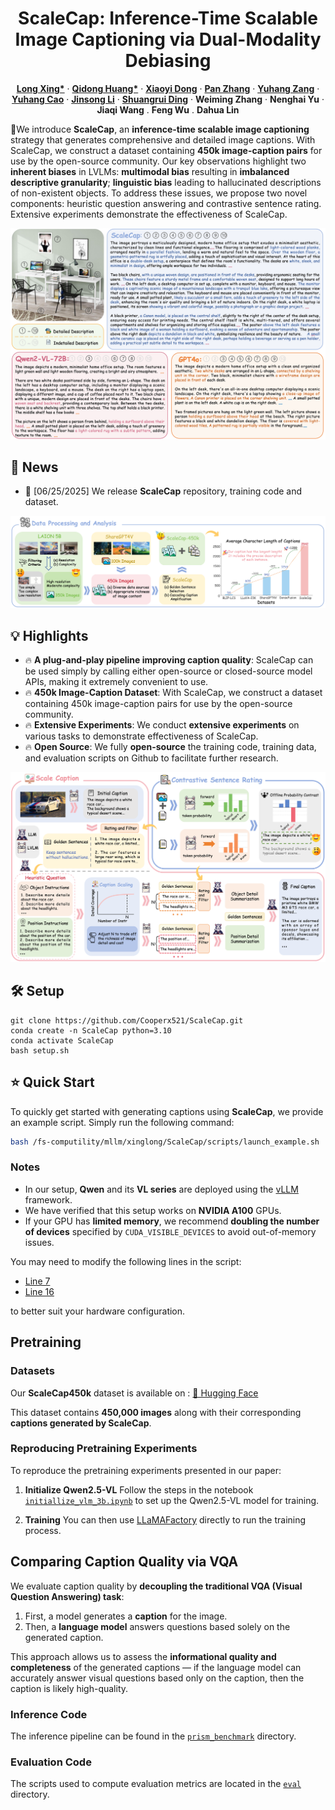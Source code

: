 <p align="center">
<!--   <h1 align="center"><img src="assets/logo.png" width="256"></h1> -->
  <h1 align="center">ScaleCap: Inference-Time Scalable Image Captioning
via Dual-Modality Debiasing</h1>
    <p align="center">
    <a href="https://github.com/Cooperx521"><strong>Long Xing*</strong></a>
    ·
    <a href="https://github.com/shikiw"><strong>Qidong Huang*</strong></a>
    ·
    <a href="https://lightdxy.github.io/"><strong>Xiaoyi Dong</strong></a>
    ·
    <a href="https://panzhang0212.github.io/"><strong>Pan Zhang</strong></a>
    ·
    <a href="https://yuhangzang.github.io/"><strong>Yuhang Zang</strong></a>
    ·
    <a href="https://scholar.google.com/citations?user=sJkqsqkAAAAJ"><strong>Yuhang Cao</strong></a>
    ·
    <a href="https://li-jinsong.github.io/"><strong>Jinsong Li</strong></a>
    ·
    <a href="https://mark12ding.github.io/"><strong>Shuangrui Ding</strong></a>
    ·
    <strong>Weiming Zhang</strong>
    ·
    <strong>Nenghai Yu</strong>
    ·
    <strong>Jiaqi Wang</strong>
    .
    <strong>Feng Wu</strong>
    .
    <strong>Dahua Lin</strong>
  </p>
  <!-- 📖<a href="https://arxiv.org/abs/2503.01785">Paper</a> |
  🤗<a href="https://huggingface.co/collections/laolao77/virft-datasets-67bc271b6f2833eccc0651df">Datasets</a> | 🤗<a href="https://huggingface.co/papers/2503.01785">Daily Paper</a></h3> -->
<div align="center"></div>
<p align="center">
  <p>
🌈We introduce <strong>ScaleCap</strong>, an <strong>inference-time scalable image captioning</strong> strategy that generates comprehensive and detailed image captions. With ScaleCap, we construct a dataset containing <strong>450k image-caption pairs</strong> for use by the open-source community. Our key observations highlight two <strong>inherent biases</strong> in LVLMs: <strong>multimodal bias</strong> resulting in <strong>imbalanced descriptive granularity</strong>; <strong>linguistic bias</strong> leading to hallucinated descriptions of non-existent objects. To address these issues, we propose two novel components: heuristic question answering and contrastive sentence rating. Extensive experiments demonstrate the effectiveness of ScaleCap.

  </p>

<a href="">
  <img src="assets/teaser.png" alt="Logo" >
</a>



## 📢 News
- 🚀 [06/25/2025] We release **ScaleCap** repository, training code and dataset.

<a href="">
  <img src="assets/data.png" alt="Logo" >
</a>

## 💡 Highlights
- 🔥 **A plug-and-play pipeline improving caption quality**: ScaleCap can be used simply by calling either open-source or closed-source model APIs, making it extremely convenient to use.
- 🔥 **450k Image-Caption Dataset**: With ScaleCap, we construct a dataset containing 450k image-caption pairs for use by the open-source community.
- 🔥 **Extensive Experiments**: We conduct **extensive experiments** on various tasks to demonstrate effectiveness of ScaleCap.
- 🔥 **Open Source**: We fully **open-source** the training code, training data, and evaluation scripts on Github to facilitate further research.

<a href="">
  <img src="assets/pipeline.png" alt="Logo" >
</a>

## 🛠️ Setup
```
git clone https://github.com/Cooperx521/ScaleCap.git
conda create -n ScaleCap python=3.10
conda activate ScaleCap
bash setup.sh
```

## ⭐️ Quick Start

To quickly get started with generating captions using **ScaleCap**, we provide an example script. Simply run the following command:

```bash
bash /fs-computility/mllm/xinglong/ScaleCap/scripts/launch_example.sh
```

### Notes

* In our setup, **Qwen** and its **VL series** are deployed using the [vLLM](https://github.com/vllm-project/vllm) framework.
* We have verified that this setup works on **NVIDIA A100** GPUs.
* If your GPU has **limited memory**, we recommend **doubling the number of devices** specified by `CUDA_VISIBLE_DEVICES` to avoid out-of-memory issues.

You may need to modify the following lines in the script:

* [Line 7](https://github.com/Cooperx521/ScaleCap/blob/ae2d1015ebf14c3fd7b389673a11da01119734b6/scripts/launch_example.sh#L7)
* [Line 16](https://github.com/Cooperx521/ScaleCap/blob/ae2d1015ebf14c3fd7b389673a11da01119734b6/scripts/launch_example.sh#L16)

to better suit your hardware configuration.


## Pretraining

### Datasets

Our **ScaleCap450k** dataset is available on :
[🔗 Hugging Face](https://huggingface.co/datasets/long-xing1/ScaleCap-450k)

This dataset contains **450,000 images** along with their corresponding **captions generated by ScaleCap**.

### Reproducing Pretraining Experiments

To reproduce the pretraining experiments presented in our paper:

1. **Initialize Qwen2.5-VL**
   Follow the steps in the notebook [`initiallize_vlm_3b.ipynb`](https://github.com/Cooperx521/ScaleCap/blob/892ad0682defa37f54833c3c4284a9d9a5c3451e/grocery_file/initiallize_vlm_3b.ipynb) to set up the Qwen2.5-VL model for training.

2. **Training**
   You can then use [LLaMAFactory](https://github.com/hiyouga/LLaMA-Factory) directly to run the training process.


## Comparing Caption Quality via VQA

We evaluate caption quality by **decoupling the traditional VQA (Visual Question Answering) task**:

1. First, a model generates a **caption** for the image.
2. Then, a **language model** answers questions based solely on the generated caption.

This approach allows us to assess the **informational quality and completeness** of the generated captions — if the language model can accurately answer visual questions based only on the caption, then the caption is likely high-quality.

### Inference Code

The inference pipeline can be found in the [`prism_benchmark`](https://github.com/Cooperx521/ScaleCap/tree/ea96d81f0687044694a2d8a78419d9f6b48e420c/prism_benchmark) directory.

### Evaluation Code

The scripts used to compute evaluation metrics are located in the [`eval`](https://github.com/Cooperx521/ScaleCap/tree/ea96d81f0687044694a2d8a78419d9f6b48e420c/eval) directory.
